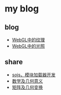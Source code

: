 # my blog

## blog
<ul>
  <li><a href="/_posts/2017-08-22-webgl-texture.md" target="_blank">WebGL中的纹理</a></li>
  <li><a href="/_posts/2017-08-09-webgl-light.md" target="_blank">WebGL中的光照</a></li>
</ul>

## share
<ul>
  <li><a href="/share/2014-07-31/sojs-ppt/index.html" target="_blank">sojs，模块加载器开发</a></li>
  <li><a href="/share/2015-10-09/math/index.html" target="_blank">数学及几何意义</a></li>
  <li><a href="/share/2015-12-01/index.html" target="_blank">矩阵及几何变换</a></li>
</ul>